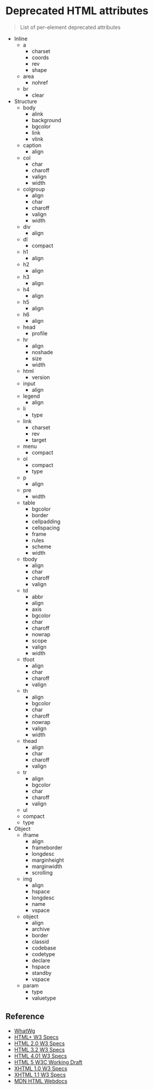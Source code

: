 # Deprecated HTML attributes

> List of per-element deprecated attributes

- Inline
  - a
    - charset
    - coords
    - rev
    - shape
  - area
    - nohref
  - br
    - clear
- Structure
  - body
    - alink
    - background
    - bgcolor
    - link
    - vlink
  - caption
    - align
  - col
    - char
    - charoff
    - valign
    - width
  - colgroup
    - align
    - char
    - charoff
    - valign
    - width
  - div
    - align
  - dl
    - compact
  - h1
    - align
  - h2
    - align
  - h3
    - align
  - h4
    - align
  - h5
    - align
  - h6
    - align
  - head
    - profile
  - hr
    - align
    - noshade
    - size
    - width
  - html
    - version
  - input
    - align
  - legend
    - align
  - li
    - type
  - link
    - charset
    - rev
    - target
  - menu
    - compact
  - ol
    - compact
    - type
  - p
    - align
  - pre
    - width
  - table
    - bgcolor
    - border
    - cellpadding
    - cellspacing
    - frame
    - rules
    - scheme
    - width
  - tbody
    - align
    - char
    - charoff
    - valign
  - td
    - abbr
    - align
    - axis
    - bgcolor
    - char
    - charoff
    - nowrap
    - scope
    - valign
    - width
  - tfoot
    - align
    - char
    - charoff
    - valign
  - th
    - align
    - bgcolor
    - char
    - charoff
    - nowrap
    - valign
    - width
  - thead
    - align
    - char
    - charoff
    - valign
  - tr
    - align
    - bgcolor
    - char
    - charoff
    - valign
  - ul
  - compact
  - type
- Object
  - iframe
    - align
    - frameborder
    - longdesc
    - marginheight
    - marginwidth
    - scrolling
  - img
    - align
    - hspace
    - longdesc
    - name
    - vspace
  - object
    - align
    - archive
    - border
    - classid
    - codebase
    - codetype
    - declare
    - hspace
    - standby
    - vspace
  - param
    - type
    - valuetype

## Reference

- [WhatWg](https://html-differences.whatwg.org/#obsolete-attributes)
- [HTML+ W3 Specs](https://www.w3.org/MarkUp/HTMLPlus/htmlplus_1.html)
- [HTML 2.0 W3 Specs](https://www.w3.org/MarkUp/html-spec/)
- [HTML 3.2 W3 Specs](https://www.w3.org/TR/2018/SPSD-html32-20180315/)
- [HTML 4.01 W3 Specs](https://www.w3.org/TR/html4/)
- [HTML 5 W3C Working Draft](https://www.w3.org/TR/2011/WD-html5-20110405/)
- [XHTML 1.0 W3 Specs](https://www.w3.org/TR/xhtml1/)
- [XHTML 1.1 W3 Specs](https://www.w3.org/TR/xhtml11/)
- [MDN HTML Webdocs](https://developer.mozilla.org/en-US/docs/Web/HTML)
